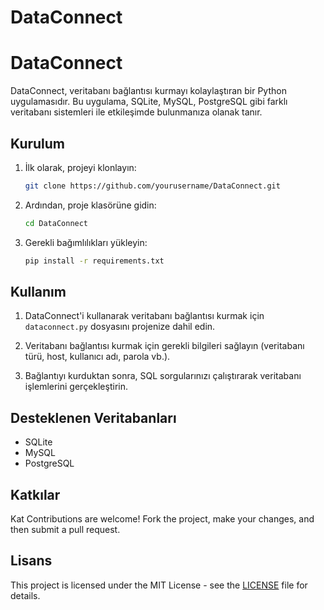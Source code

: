 # DataConnect 
# DataConnect

DataConnect, veritabanı bağlantısı kurmayı kolaylaştıran bir Python uygulamasıdır. Bu uygulama, SQLite, MySQL, PostgreSQL gibi farklı veritabanı sistemleri ile etkileşimde bulunmanıza olanak tanır.

## Kurulum

1. İlk olarak, projeyi klonlayın:

    ```bash
    git clone https://github.com/yourusername/DataConnect.git
    ```

2. Ardından, proje klasörüne gidin:

    ```bash
    cd DataConnect
    ```

3. Gerekli bağımlılıkları yükleyin:

    ```bash
    pip install -r requirements.txt
    ```

## Kullanım

1. DataConnect'i kullanarak veritabanı bağlantısı kurmak için `dataconnect.py` dosyasını projenize dahil edin.

2. Veritabanı bağlantısı kurmak için gerekli bilgileri sağlayın (veritabanı türü, host, kullanıcı adı, parola vb.).

3. Bağlantıyı kurduktan sonra, SQL sorgularınızı çalıştırarak veritabanı işlemlerini gerçekleştirin.

## Desteklenen Veritabanları

- SQLite
- MySQL
- PostgreSQL

## Katkılar

Kat Contributions are welcome! Fork the project, make your changes, and then submit a pull request.

## Lisans

This project is licensed under the MIT License - see the [LICENSE](LICENSE) file for details.
